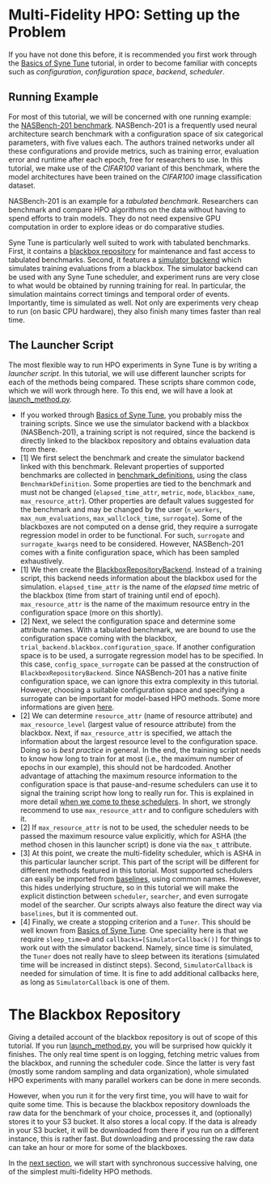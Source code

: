 # Multi-Fidelity HPO: Setting up the Problem

If you have not done this before, it is recommended you first work through the
[Basics of Syne Tune](../basics/README.md) tutorial, in order to become familiar
with concepts such as *configuration*, *configuration space*, *backend*,
*scheduler*.


## Running Example

For most of this tutorial, we will be concerned with one running example: the
[NASBench-201 benchmark](https://arxiv.org/abs/2001.00326).
NASBench-201 is a frequently used neural architecture search benchmark with a
configuration space of six categorical parameters, with five values each. The
authors trained networks under all these configurations and provide metrics,
such as training error, evaluation error and runtime after each epoch, free for
researchers to use. In this tutorial, we make use of the *CIFAR100* variant of
this benchmark, where the model architectures have been trained on the
*CIFAR100* image classification dataset.

NASBench-201 is an example for a *tabulated benchmark*. Researchers can
benchmark and compare HPO algorithms on the data without having to spend efforts
to train models. They do not need expensive GPU computation in order to
explore ideas or do comparative studies.

Syne Tune is particularly well suited to work with tabulated benchmarks. First,
it contains a [blackbox repository](../../../syne_tune/blackbox_repository/README.md)
for maintenance and fast access to tabulated benchmarks. Second, it features a
[simulator backend](../../../syne_tune/backend/simulator_backend/simulator_backend.py)
which simulates training evaluations from a blackbox. The simulator backend can
be used with any Syne Tune scheduler, and experiment runs are very close to what
would be obtained by running training for real. In particular, the
simulation maintains correct timings and temporal order of events. Importantly,
time is simulated as well. Not only are experiments very cheap to run (on basic
CPU hardware), they also finish many times faster than real time.


## The Launcher Script

The most flexible way to run HPO experiments in Syne Tune is by writing a
*launcher script*. In this tutorial, we will use different launcher scripts for
each of the methods being compared. These scripts share common code, which we
will work through here. To this end, we will have a look at
[launch_method.py](scripts/launch_method.py).
* If you worked through [Basics of Syne Tune](../basics/README.md), you probably
  miss the training scripts. Since we use the simulator backend with a blackbox
  (NASBench-201), a training script is not required, since the backend is directly
  linked to the blackbox repository and obtains evaluation data from there.
* [1] We first select the benchmark and create the simulator backend linked with
  this benchmark. Relevant properties of supported benchmarks are collected in
  [benchmark_definitions](../../../benchmarking/commons/benchmark_definitions/__init__.py),
  using the class `BenchmarkDefinition`. Some properties are tied to the benchmark
  and must not be changed (`elapsed_time_attr`, `metric`, `mode`, `blackbox_name`,
  `max_resource_attr`). Other properties are default values suggested for the
  benchmark and may be changed by the user (`n_workers`, `max_num_evaluations`,
  `max_wallclock_time`, `surrogate`).
  Some of the blackboxes are not computed on a dense grid, they require a surrogate
  regression model in order to be functional. For such, `surrogate` and
  `surrogate_kwargs` need to be considered. However, NASBench-201 comes with a
  finite configuration space, which has been sampled exhaustively.
* [1] We then create the
  [BlackboxRepositoryBackend](../../../syne_tune/blackbox_repository/simulated_tabular_backend.py).
  Instead of a training script, this backend needs information about the blackbox
  used for the simulation. `elapsed_time_attr` is the name of the *elapsed time*
  metric of the blackbox (time from start of training until end of epoch).
  `max_resource_attr` is the name of the maximum resource entry in the configuration
  space (more on this shortly).
* [2] Next, we select the configuration space and determine some attribute names.
  With a tabulated benchmark, we are bound to use the configuration space coming
  with the blackbox, `trial_backend.blackbox.configuration_space`. If another
  configuration space is to be used, a surrogate regression model has to be
  specified. In this case, `config_space_surrogate` can be passed at the
  construction of `BlackboxRepositoryBackend`.
  Since NASBench-201 has a native finite configuration space, we can ignore this
  extra complexity in this tutorial. However, choosing a suitable configuration
  space and specifying a surrogate can be important for model-based HPO methods.
  Some more informations are given [here](../../search_space.md).
* [2] We can determine `resource_attr` (name of resource attribute) and
  `max_resource_level` (largest value of resource attribute) from the blackbox.
  Next, if `max_resource_attr` is specified, we attach the information about the
  largest resource level to the configuration space.
  Doing so is *best practice* in general. In the end, the training script needs to
  know how long to train for at most (i.e., the maximum number of epochs in our
  example), this should not be hardcoded. Another advantage of attaching the
  maximum resource information to the configuration space is that pause-and-resume
  schedulers can use it to signal the training script how long to really run for.
  This is explained in more detail
  [when we come to these schedulers](mf_asha.md#asynchronous-successive-halving-promotion-variant).
  In short, we strongly recommend to use `max_resource_attr` and to configure
  schedulers with it.
* [2] If `max_resource_attr` is not to be used, the scheduler needs to be passed
  the maximum resource value explicitly, which for ASHA (the method chosen in
  this launcher script) is done via the `max_t` attribute.
* [3] At this point, we create the multi-fidelity scheduler, which is ASHA in this
  particular launcher script. This part of the script will be different for
  different methods featured in this tutorial.
  Most supported schedulers can easily be imported from
  [baselines](../../../syne_tune/optimizer/baselines.py), using common names.
  However, this hides underlying structure, so in this tutorial we will make the
  explicit distinction between `scheduler`, `searcher`, and even surrogate model
  of the searcher. Our scripts always also feature the direct way via `baselines`,
  but it is commented out.
* [4] Finally, we create a stopping criterion and a `Tuner`. This should be well
  known from [Basics of Syne Tune](../basics/README.md). One speciality here is
  that we require `sleep_time=0` and `callbacks=[SimulatorCallback()]` for
  things to work out with the simulator backend. Namely, since time is simulated,
  the `Tuner` does not really have to sleep between its iterations (simulated
  time will be increased in distinct steps). Second, `SimulatorCallback` is needed
  for simulation of time. It is fine to add additional callbacks here, as long
  as `SimulatorCallback` is one of them.


# The Blackbox Repository

Giving a detailed account of the blackbox repository is out of scope of this
tutorial. If you run [launch_method.py](scripts/launch_method.py),
you will be surprised how quickly it finishes. The only real time spent is on
logging, fetching metric values from the blackbox, and running the scheduler code.
Since the latter is very fast (mostly some random sampling and data organization),
whole simulated HPO experiments with many parallel workers can be done in mere
seconds.

However, when you run it for the very first time, you will have to wait for quite some
time. This is because the blackbox repository downloads the raw data for the
benchmark of your choice, processes it, and (optionally) stores it to your S3
bucket. It also stores a local copy. If the data is already in your S3 bucket, it
will be downloaded from there if you run on a different instance, this is rather
fast. But downloading and processing the raw data can take an hour or more for
some of the blackboxes.

In the [next section](mf_syncsh.md), we will start with synchronous successive
halving, one of the simplest multi-fidelity HPO methods.
